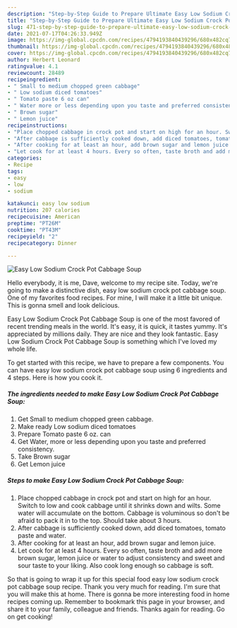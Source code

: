 ```yaml
---
description: "Step-by-Step Guide to Prepare Ultimate Easy Low Sodium Crock Pot Cabbage Soup"
title: "Step-by-Step Guide to Prepare Ultimate Easy Low Sodium Crock Pot Cabbage Soup"
slug: 471-step-by-step-guide-to-prepare-ultimate-easy-low-sodium-crock-pot-cabbage-soup
date: 2021-07-17T04:26:33.949Z
image: https://img-global.cpcdn.com/recipes/4794193840439296/680x482cq70/easy-low-sodium-crock-pot-cabbage-soup-recipe-main-photo.jpg
thumbnail: https://img-global.cpcdn.com/recipes/4794193840439296/680x482cq70/easy-low-sodium-crock-pot-cabbage-soup-recipe-main-photo.jpg
cover: https://img-global.cpcdn.com/recipes/4794193840439296/680x482cq70/easy-low-sodium-crock-pot-cabbage-soup-recipe-main-photo.jpg
author: Herbert Leonard
ratingvalue: 4.1
reviewcount: 28489
recipeingredient:
- " Small to medium chopped green cabbage"
- " Low sodium diced tomatoes"
- " Tomato paste 6 oz can"
- " Water more or less depending upon you taste and preferred consistency"
- " Brown sugar"
- " Lemon juice"
recipeinstructions:
- "Place chopped cabbage in crock pot and start on high for an hour. Switch to low and cook cabbage until it shrinks down and wilts. Some water will accumulate on the bottom. Cabbage is voluminous so don&#39;t be afraid to pack it in to the top. Should take about 3 hours."
- "After cabbage is sufficiently cooked down, add diced tomatoes, tomato paste and water."
- "After cooking for at least an hour, add brown sugar and lemon juice."
- "Let cook for at least 4 hours. Every so often, taste broth and add more brown sugar, lemon juice or water to adjust consistency and sweet and sour taste to your liking. Also cook long enough so cabbage is soft."
categories:
- Recipe
tags:
- easy
- low
- sodium

katakunci: easy low sodium 
nutrition: 207 calories
recipecuisine: American
preptime: "PT26M"
cooktime: "PT43M"
recipeyield: "2"
recipecategory: Dinner

---
```



![Easy Low Sodium Crock Pot Cabbage Soup](https://img-global.cpcdn.com/recipes/4794193840439296/680x482cq70/easy-low-sodium-crock-pot-cabbage-soup-recipe-main-photo.jpg)

Hello everybody, it is me, Dave, welcome to my recipe site. Today, we're going to make a distinctive dish, easy low sodium crock pot cabbage soup. One of my favorites food recipes. For mine, I will make it a little bit unique. This is gonna smell and look delicious.

Easy Low Sodium Crock Pot Cabbage Soup is one of the most favored of recent trending meals in the world. It's easy, it is quick, it tastes yummy. It's appreciated by millions daily. They are nice and they look fantastic. Easy Low Sodium Crock Pot Cabbage Soup is something which I've loved my whole life.




To get started with this recipe, we have to prepare a few components. You can have easy low sodium crock pot cabbage soup using 6 ingredients and 4 steps. Here is how you cook it.

<!--inarticleads1-->

##### The ingredients needed to make Easy Low Sodium Crock Pot Cabbage Soup:

1. Get  Small to medium chopped green cabbage.
1. Make ready  Low sodium diced tomatoes
1. Prepare  Tomato paste 6 oz. can
1. Get  Water, more or less depending upon you taste and preferred consistency.
1. Take  Brown sugar
1. Get  Lemon juice




<!--inarticleads2-->

##### Steps to make Easy Low Sodium Crock Pot Cabbage Soup:

1. Place chopped cabbage in crock pot and start on high for an hour. Switch to low and cook cabbage until it shrinks down and wilts. Some water will accumulate on the bottom. Cabbage is voluminous so don&#39;t be afraid to pack it in to the top. Should take about 3 hours.
1. After cabbage is sufficiently cooked down, add diced tomatoes, tomato paste and water.
1. After cooking for at least an hour, add brown sugar and lemon juice.
1. Let cook for at least 4 hours. Every so often, taste broth and add more brown sugar, lemon juice or water to adjust consistency and sweet and sour taste to your liking. Also cook long enough so cabbage is soft.




So that is going to wrap it up for this special food easy low sodium crock pot cabbage soup recipe. Thank you very much for reading. I'm sure that you will make this at home. There is gonna be more interesting food in home recipes coming up. Remember to bookmark this page in your browser, and share it to your family, colleague and friends. Thanks again for reading. Go on get cooking!
